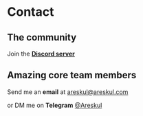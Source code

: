 # Contact

## The community

<VPTeamMembers size="small" :members="community" />

Join the **[Discord server](https://discord.gg/swNRD3Xysz)**

## Amazing core team members

<VPTeamMembers size="small" :members="members" />

Send me an **email** at areskul@areskul.com

or DM me on **Telegram** [@Areskul](https://t.me/areskul)

<script setup lang='ts'> 
import { VPTeamMembers } from 'vitepress/theme';
// SVG
import { ChatBubbleOvalLeftIcon as Chat} from '@heroicons/vue/24/solid';
// import { renderToString } from 'vue/server-renderer';
import { ref, computed } from 'vue';

const chat_svg = ref('<svg xmlns="http://www.w3.org/2000/svg" viewBox="0 0 24 24" fill="currentColor" aria-hidden="true"><path fill-rule="evenodd" d="M5.337 21.718a6.707 6.707 0 01-.533-.074.75.75 0 01-.44-1.223 3.73 3.73 0 00.814-1.686c.023-.115-.022-.317-.254-.543C3.274 16.587 2.25 14.41 2.25 12c0-5.03 4.428-9 9.75-9s9.75 3.97 9.75 9c0 5.03-4.428 9-9.75 9-.833 0-1.643-.097-2.417-.279a6.721 6.721 0 01-4.246.997z" clip-rule="evenodd"></path></svg>');

// renderToString(Chat()).then(function(value) {
//    console.log(value)
//    chat_svg.value = value;
//});

const members = [{  
avatar: 'https://www.gitea.com/areskul.png',  
name: "Areskul",
links: [
{ icon: { svg: chat_svg.value } , link: 'https://t.me/areskul' },
{ icon: 'discord', link: 'https://discordapp.com/users/356774981897814017'}
],  
}];

const community = [{  
avatar: 'https://www.github.com/pipelight.png',  
name: "Pipelight",
links: [
{ icon: { svg: chat_svg.value } , link: 'https://t.me/+Qe-ISdEpa-pmMTFk' },
{ icon: 'github', link: 'https://github.com/pipelight' },
{ icon: 'discord', link: 'https://discord.gg/swNRD3Xysz' },
],  
}];
</script>
